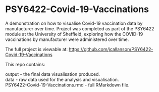 # PSY6422-Covid-19-Vaccinations
A demonstration on how to visualise Covid-19 vaccination data by manufacturer over time.
Project was completed as part of the PSY6422 module at the University of Sheffield, exploring how the COVID-19 vaccinations by manufacturer were administered over time.

The full project is viewable at: https://github.com/jcallanson/PSY6422-Covid-19-Vaccinations  

This repo contains:

output - the final data visualisation produced.  
data - raw data used for the analysis and visualisation.  
PSY6422-Covid-19-Vaccinations.rmd - full RMarkdown file.  
